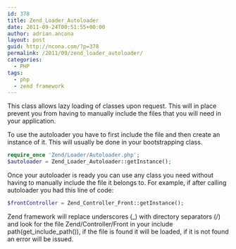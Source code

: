 ```yaml
---
id: 378
title: Zend_Loader_Autoloader
date: 2011-09-24T00:51:55+00:00
author: adrian.ancona
layout: post
guid: http://ncona.com/?p=378
permalink: /2011/09/zend_loader_autoloader/
categories:
  - PHP
tags:
  - php
  - zend framework
---
```

This class allows lazy loading of classes upon request. This will in place prevent you from having to manually include the files that you will need in your application.

To use the autoloader you have to first include the file and then create an instance of it. This will usually be done in your bootstrapping class.

```php
require_once 'Zend/Loader/Autoloader.php';
$autoloader = Zend_Loader_Autoloader::getInstance();
```

Once your autoloader is ready you can use any class you need without having to manually include the file it belongs to. For example, if after calling autoloader you had this line of code:

```php
$frontController = Zend_Controller_Front::getInstance();
```

Zend framework will replace underscores (\_) with directory separators (/) and look for the file Zend/Controller/Front in your include path(get\_include_path()), if the file is found it will be loaded, if it is not found an error will be issued.
